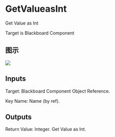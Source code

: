 # GetValueasInt

Get Value as Int

Target is Blackboard Component

## 图示

![]($-20221218-17455453.png)

## Inputs

Target: Blackboard Component Object Reference.

Key Name: Name (by ref).  

## Outputs

Return Value: Integer. Get Value as Int.

